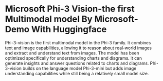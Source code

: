 # Microsoft Phi-3 Vision-the first Multimodal model By Microsoft- Demo With Huggingface

Phi-3-vision is the first multimodal model in the Phi-3 family. It combines text and image capabilities, allowing it to reason about real-world images and extract and understand text from images. The model has been optimized specifically for understanding charts and diagrams. It can generate insights and answer questions related to charts and diagrams. Phi-3-vision builds on the language model Phi-3-mini but adds image understanding capabilities while still being a relatively small model size.

